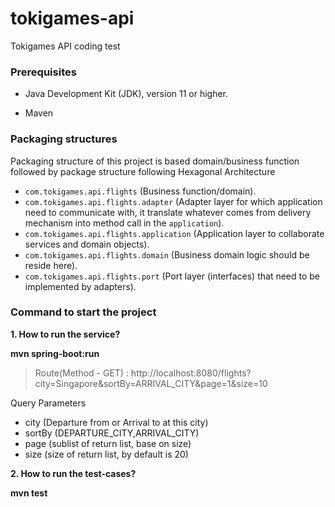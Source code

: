 # tokigames-api
Tokigames API coding test

### Prerequisites

* Java Development Kit (JDK), version 11 or higher.

* Maven

### Packaging structures

Packaging structure of this project is based domain/business function followed by package structure following Hexagonal Architecture

* `com.tokigames.api.flights` (Business function/domain).
* `com.tokigames.api.flights.adapter` (Adapter layer for which application need to communicate with, it translate whatever comes from delivery mechanism into method call in the `application`).
* `com.tokigames.api.flights.application` (Application layer to collaborate services and domain objects).
* `com.tokigames.api.flights.domain` (Business domain logic should be reside here).
* `com.tokigames.api.flights.port` (Port layer (interfaces) that need to be implemented by adapters).

  
### Command to start the project

**1. How to run the service?**

**mvn spring-boot:run**

> Route(Method - GET) : http://localhost:8080/flights?city=Singapore&sortBy=ARRIVAL_CITY&page=1&size=10

Query Parameters
* city (Departure from or Arrival to at this city)
* sortBy (DEPARTURE_CITY,ARRIVAL_CITY)
* page (sublist of return list, base on size)
* size (size of return list, by default is 20)

**2. How to run the test-cases?**

**mvn test**

